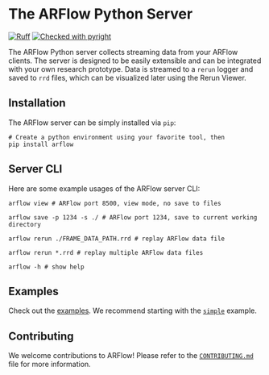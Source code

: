 # The ARFlow Python Server

[![Ruff](https://img.shields.io/endpoint?url=https://raw.githubusercontent.com/astral-sh/ruff/main/assets/badge/v2.json)](https://github.com/astral-sh/ruff)
[![Checked with pyright](https://microsoft.github.io/pyright/img/pyright_badge.svg)](https://microsoft.github.io/pyright/)

The ARFlow Python server collects streaming data from your ARFlow clients. The
server is designed to be easily extensible and can be integrated with your own
research prototype. Data is streamed to a `rerun` logger and saved to `rrd`
files, which can be visualized later using the Rerun Viewer.

<!-- TODO: Insert demo image -->

## Installation

The ARFlow server can be simply installed via `pip`:

```shell
# Create a python environment using your favorite tool, then
pip install arflow
```

## Server CLI

Here are some example usages of the ARFlow server CLI:

```shell
arflow view # ARFlow port 8500, view mode, no save to files

arflow save -p 1234 -s ./ # ARFlow port 1234, save to current working directory

arflow rerun ./FRAME_DATA_PATH.rrd # replay ARFlow data file

arflow rerun *.rrd # replay multiple ARFlow data files

arflow -h # show help
```

## Examples

Check out the
[examples](https://github.com/cake-lab/ARFlow/tree/main/python/examples). We
recommend starting with the [`simple`](examples/simple/README.md) example.

## Contributing

We welcome contributions to ARFlow! Please refer to the
[`CONTRIBUTING.md`](https://github.com/cake-lab/ARFlow/blob/main/CONTRIBUTING.md)
file for more information.
